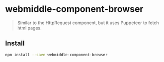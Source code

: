 # webmiddle-component-browser

> Similar to the HttpRequest component, but it uses Puppeteer to fetch html pages.

## Install

```bash
npm install --save webmiddle-component-browser
```
